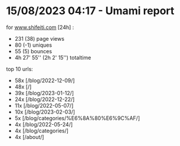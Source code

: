 # 15/08/2023 04:17 - Umami report
for www.shifeiti.com [24h] :

 - 231 (38) page views
 - 80 (-1) uniques
 - 55 (5) bounces
 - 4h 27' 55'' (2h 2' 15'') totaltime


top 10 urls:
 - 58x [/blog/2022-12-09/]
 - 48x [/]
 - 39x [/blog/2023-01-12/]
 - 24x [/blog/2022-12-22/]
 - 11x [/blog/2022-05-07/]
 - 10x [/blog/2023-02-03/]
 - 5x [/blog/categories/%E6%8A%80%E6%9C%AF/]
 - 4x [/blog/2022-05-24/]
 - 4x [/blog/categories/]
 - 4x [/about/]


